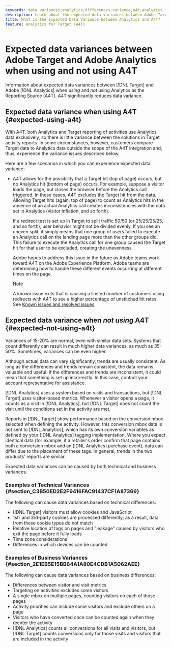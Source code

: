 ```yaml
---
keywords: data variances;analytics;differences;variance;a4t;analytics for target;analytics as the reporting source;discrepancies;discrepancy
description: Learn about the expected data variances between Adobe Target and Analytics when not using Analytics for Target (A4T), which eliminates data variance altogether.
title: What Is the Expected Data Variance between Analytics and A4T?
feature: Analytics for Target (A4T)
---
```


# Expected data variances between Adobe Target and Adobe Analytics when using and not using A4T

Information about expected data variances between [!DNL Target] and Adobe [!DNL Analytics] when *using* and *not* using Analytics as the Reporting Source (A4T). A4T significantly reduces data variance.

## Expected data variance when using A4T {#expected-using-a4t}

With A4T, both Analytics and Target reporting of activities use Analytics data exclusively, so there is little variance between the solutions in Target activity reports. In some circumstances, however, customers compare Target data to Analytics data outside the scope of the A4T integration and, thus, experience the variance issues described below.

Here are a few scenarios in which you can experience expected data variance: 

* A4T allows for the possibility that a Target hit (top of page) occurs, but no Analytics hit (bottom of page) occurs. For example, suppose a visitor loads the page, but closes the browser before the Analytics call triggered. In these cases, A4T excludes the Target hit from the data. Allowing Target hits (again, top of page) to count as Analytics hits in the absence of an actual Analytics call creates inconsistencies with the data set in Analytics (visitor inflation, and so forth).

  If a redirect test is set up in Target to split traffic 50/50 (or 25/25/25/25, and so forth), user behavior might not be divided evenly. If you see an uneven split, it simply means that one group of users failed to execute an Analytics call on the landing page more than the other groups did. This failure to execute the Analytics call for one group caused the Target hit for that user to be excluded, creating the unevenness.

  Adobe hopes to address this issue in the future as Adobe teams work toward A4T on the Adobe Experience Platform. Adobe teams are determining how to handle these different events occurring at different times on the page.

  >[!NOTE]
  >
  >A known issue exits that is causing a limited number of customers using redirects with A4T to see a higher percentage of unstitched hit rates. See [Known issues and resolved issues](/help/r-release-notes/known-issues-resolved-issues.md#redirect).

## Expected data variance when *not using* A4T {#expected-not-using-a4t}

Variances of 15-20% are normal, even with similar data sets. Systems that count differently can result in much higher data variances, as much as 35-50%. Sometimes, variances can be even higher.

Although actual data can vary significantly, trends are usually consistent. As long as the differences and trends remain consistent, the data remains valuable and useful. If the differences and trends are inconsistent, it could mean that something is set up incorrectly. In this case, contact your account representative for assistance.

[!DNL Analytics] uses a system based on visits and transactions, but [!DNL Target] uses visitor-based metrics. Whenever a visitor opens a page, it counts as a visit in [!DNL Analytics], but [!DNL Target] does not count the visit until the conditions set in the activity are met.

Reports in [!DNL Target] show performance based on the conversion mbox selected when defining the activity. However, this conversion mbox data is not sent to [!DNL Analytics], which has its own conversion variables as defined by your [!DNL Analytics] tagging implementation. Where you expect identical data (for example, if a retailer's order confirm that page contains both a conversion mbox and an [!DNL Analytics] purchase event), data can differ due to the placement of these tags. In general, trends in the two products' reports are similar.

Expected data variances can be caused by both technical and business variances.

### Examples of Technical Variances {#section_C3B50ED2E2F9416FAC91437CF1A87369}

The following can cause data variances based on technical differences:

* [!DNL Target] visitors must allow cookies and JavaScript 
* 1st- and 3rd-party cookies are processed differently; as a result, data from these cookie types do not match 
* Relative location of tags on pages and "leakage" caused by visitors who exit the page before it fully loads 
* Time zone considerations 
* Differences in which devices can be counted

### Examples of Business Variances {#section_2E1EB5E15BB64A1A80E4CDB1A5062AEE}

The following can cause data variances based on business differences:

* Differences between visitor and visit metrics 
* Targeting on activities excludes some visitors 
* A single mbox on multiple pages, counting visitors on each of those pages 
* Activity priorities can include some visitors and exclude others on a page 
* Visitors who have converted once can be counted again when they reenter the activity 
* [!DNL Analytics] counts all conversions for all visits and visitors, but [!DNL Target] counts conversions only for those visits and visitors that are included in the activity